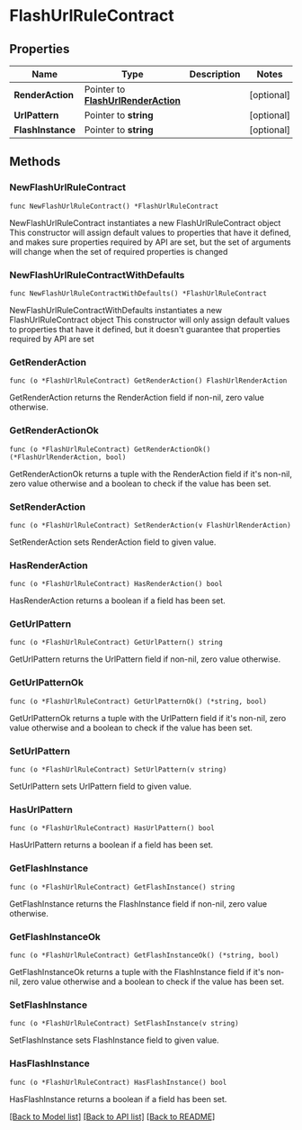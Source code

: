 # FlashUrlRuleContract

## Properties

Name | Type | Description | Notes
------------ | ------------- | ------------- | -------------
**RenderAction** | Pointer to [**FlashUrlRenderAction**](FlashUrlRenderAction.md) |  | [optional] 
**UrlPattern** | Pointer to **string** |  | [optional] 
**FlashInstance** | Pointer to **string** |  | [optional] 

## Methods

### NewFlashUrlRuleContract

`func NewFlashUrlRuleContract() *FlashUrlRuleContract`

NewFlashUrlRuleContract instantiates a new FlashUrlRuleContract object
This constructor will assign default values to properties that have it defined,
and makes sure properties required by API are set, but the set of arguments
will change when the set of required properties is changed

### NewFlashUrlRuleContractWithDefaults

`func NewFlashUrlRuleContractWithDefaults() *FlashUrlRuleContract`

NewFlashUrlRuleContractWithDefaults instantiates a new FlashUrlRuleContract object
This constructor will only assign default values to properties that have it defined,
but it doesn't guarantee that properties required by API are set

### GetRenderAction

`func (o *FlashUrlRuleContract) GetRenderAction() FlashUrlRenderAction`

GetRenderAction returns the RenderAction field if non-nil, zero value otherwise.

### GetRenderActionOk

`func (o *FlashUrlRuleContract) GetRenderActionOk() (*FlashUrlRenderAction, bool)`

GetRenderActionOk returns a tuple with the RenderAction field if it's non-nil, zero value otherwise
and a boolean to check if the value has been set.

### SetRenderAction

`func (o *FlashUrlRuleContract) SetRenderAction(v FlashUrlRenderAction)`

SetRenderAction sets RenderAction field to given value.

### HasRenderAction

`func (o *FlashUrlRuleContract) HasRenderAction() bool`

HasRenderAction returns a boolean if a field has been set.

### GetUrlPattern

`func (o *FlashUrlRuleContract) GetUrlPattern() string`

GetUrlPattern returns the UrlPattern field if non-nil, zero value otherwise.

### GetUrlPatternOk

`func (o *FlashUrlRuleContract) GetUrlPatternOk() (*string, bool)`

GetUrlPatternOk returns a tuple with the UrlPattern field if it's non-nil, zero value otherwise
and a boolean to check if the value has been set.

### SetUrlPattern

`func (o *FlashUrlRuleContract) SetUrlPattern(v string)`

SetUrlPattern sets UrlPattern field to given value.

### HasUrlPattern

`func (o *FlashUrlRuleContract) HasUrlPattern() bool`

HasUrlPattern returns a boolean if a field has been set.

### GetFlashInstance

`func (o *FlashUrlRuleContract) GetFlashInstance() string`

GetFlashInstance returns the FlashInstance field if non-nil, zero value otherwise.

### GetFlashInstanceOk

`func (o *FlashUrlRuleContract) GetFlashInstanceOk() (*string, bool)`

GetFlashInstanceOk returns a tuple with the FlashInstance field if it's non-nil, zero value otherwise
and a boolean to check if the value has been set.

### SetFlashInstance

`func (o *FlashUrlRuleContract) SetFlashInstance(v string)`

SetFlashInstance sets FlashInstance field to given value.

### HasFlashInstance

`func (o *FlashUrlRuleContract) HasFlashInstance() bool`

HasFlashInstance returns a boolean if a field has been set.


[[Back to Model list]](../README.md#documentation-for-models) [[Back to API list]](../README.md#documentation-for-api-endpoints) [[Back to README]](../README.md)


